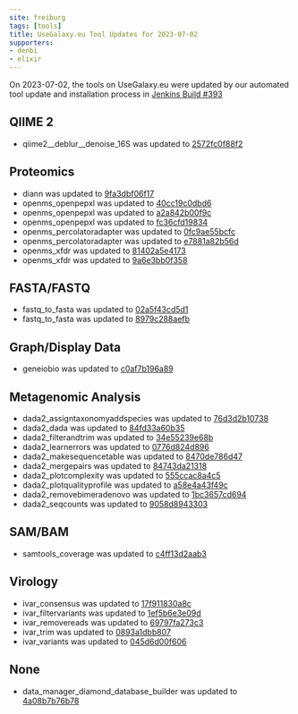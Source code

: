 ```yaml
---
site: freiburg
tags: [tools]
title: UseGalaxy.eu Tool Updates for 2023-07-02
supporters:
- denbi
- elixir
---
```


On 2023-07-02, the tools on UseGalaxy.eu were updated by our automated tool update and installation process in [Jenkins Build #393](https://build.galaxyproject.eu/job/usegalaxy-eu/job/install-tools/#393/)


## QIIME 2

- qiime2__deblur__denoise_16S was updated to [2572fc0f88f2](https://toolshed.g2.bx.psu.edu/view/q2d2/qiime2__deblur__denoise_16S/2572fc0f88f2)

## Proteomics

- diann was updated to [9fa3dbf06f17](https://toolshed.g2.bx.psu.edu/view/galaxyp/diann/9fa3dbf06f17)
- openms_openpepxl was updated to [40cc19c0dbd6](https://toolshed.g2.bx.psu.edu/view/galaxyp/openms_openpepxl/40cc19c0dbd6)
- openms_openpepxl was updated to [a2a842b00f9c](https://toolshed.g2.bx.psu.edu/view/galaxyp/openms_openpepxl/a2a842b00f9c)
- openms_openpepxl was updated to [fc36cfd19834](https://toolshed.g2.bx.psu.edu/view/galaxyp/openms_openpepxl/fc36cfd19834)
- openms_percolatoradapter was updated to [0fc9ae55bcfc](https://toolshed.g2.bx.psu.edu/view/galaxyp/openms_percolatoradapter/0fc9ae55bcfc)
- openms_percolatoradapter was updated to [e7881a82b56d](https://toolshed.g2.bx.psu.edu/view/galaxyp/openms_percolatoradapter/e7881a82b56d)
- openms_xfdr was updated to [81402a5e4173](https://toolshed.g2.bx.psu.edu/view/galaxyp/openms_xfdr/81402a5e4173)
- openms_xfdr was updated to [9a6e3bb0f358](https://toolshed.g2.bx.psu.edu/view/galaxyp/openms_xfdr/9a6e3bb0f358)

## FASTA/FASTQ

- fastq_to_fasta was updated to [02a5f43cd5d1](https://toolshed.g2.bx.psu.edu/view/devteam/fastq_to_fasta/02a5f43cd5d1)
- fastq_to_fasta was updated to [8979c288aefb](https://toolshed.g2.bx.psu.edu/view/devteam/fastq_to_fasta/8979c288aefb)

## Graph/Display Data

- geneiobio was updated to [c0af7b196a89](https://toolshed.g2.bx.psu.edu/view/iuc/geneiobio/c0af7b196a89)

## Metagenomic Analysis

- dada2_assigntaxonomyaddspecies was updated to [76d3d2b10738](https://toolshed.g2.bx.psu.edu/view/iuc/dada2_assigntaxonomyaddspecies/76d3d2b10738)
- dada2_dada was updated to [84fd33a60b35](https://toolshed.g2.bx.psu.edu/view/iuc/dada2_dada/84fd33a60b35)
- dada2_filterandtrim was updated to [34e55239e68b](https://toolshed.g2.bx.psu.edu/view/iuc/dada2_filterandtrim/34e55239e68b)
- dada2_learnerrors was updated to [0776d824d896](https://toolshed.g2.bx.psu.edu/view/iuc/dada2_learnerrors/0776d824d896)
- dada2_makesequencetable was updated to [8470de786d47](https://toolshed.g2.bx.psu.edu/view/iuc/dada2_makesequencetable/8470de786d47)
- dada2_mergepairs was updated to [84743da21318](https://toolshed.g2.bx.psu.edu/view/iuc/dada2_mergepairs/84743da21318)
- dada2_plotcomplexity was updated to [555ccac8a4c5](https://toolshed.g2.bx.psu.edu/view/iuc/dada2_plotcomplexity/555ccac8a4c5)
- dada2_plotqualityprofile was updated to [a58e4a43f49c](https://toolshed.g2.bx.psu.edu/view/iuc/dada2_plotqualityprofile/a58e4a43f49c)
- dada2_removebimeradenovo was updated to [1bc3657cd694](https://toolshed.g2.bx.psu.edu/view/iuc/dada2_removebimeradenovo/1bc3657cd694)
- dada2_seqcounts was updated to [9058d8943303](https://toolshed.g2.bx.psu.edu/view/iuc/dada2_seqcounts/9058d8943303)

## SAM/BAM

- samtools_coverage was updated to [c4ff13d2aab3](https://toolshed.g2.bx.psu.edu/view/iuc/samtools_coverage/c4ff13d2aab3)

## Virology

- ivar_consensus was updated to [17f911830a8c](https://toolshed.g2.bx.psu.edu/view/iuc/ivar_consensus/17f911830a8c)
- ivar_filtervariants was updated to [1ef5b6e3e09d](https://toolshed.g2.bx.psu.edu/view/iuc/ivar_filtervariants/1ef5b6e3e09d)
- ivar_removereads was updated to [69797fa273c3](https://toolshed.g2.bx.psu.edu/view/iuc/ivar_removereads/69797fa273c3)
- ivar_trim was updated to [0893a1dbb807](https://toolshed.g2.bx.psu.edu/view/iuc/ivar_trim/0893a1dbb807)
- ivar_variants was updated to [045d6d00f606](https://toolshed.g2.bx.psu.edu/view/iuc/ivar_variants/045d6d00f606)

## None

- data_manager_diamond_database_builder was updated to [4a08b7b76b78](https://toolshed.g2.bx.psu.edu/view/iuc/data_manager_diamond_database_builder/4a08b7b76b78)

